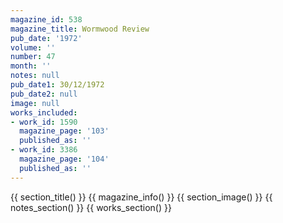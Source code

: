 ```yaml
---
magazine_id: 538
magazine_title: Wormwood Review
pub_date: '1972'
volume: ''
number: 47
month: ''
notes: null
pub_date1: 30/12/1972
pub_date2: null
image: null
works_included:
- work_id: 1590
  magazine_page: '103'
  published_as: ''
- work_id: 3386
  magazine_page: '104'
  published_as: ''
---
```


{{ section_title() }}
{{ magazine_info() }}
{{ section_image() }}
{{ notes_section() }}
{{ works_section() }}

